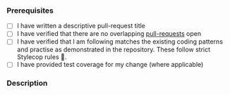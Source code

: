 ### Prerequisites

- [ ] I have written a descriptive pull-request title
- [ ] I have verified that there are no overlapping [pull-requests](https://github.com/JimBobSquarePants/ImageSharp/pulls) open
- [ ] I have verified that I am following matches the existing coding patterns and practise as demonstrated in the repository. These follow strict Stylecop rules :cop:.
- [ ] I have provided test coverage for my change (where applicable)

### Description
<!-- A description of the changes proposed in the pull-request -->

<!-- Thanks for contributing to ImageSharp! -->
